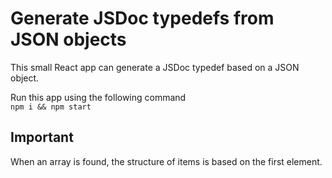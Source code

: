 # Generate JSDoc typedefs from JSON objects
This small React app can generate a JSDoc typedef based on a JSON object.

Run this app using the following command <br>
```npm i && npm start```

## Important
When an array is found, the structure of items is based on the first element.<br>
